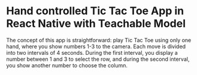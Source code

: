 # Hand controlled Tic Tac Toe App in React Native with Teachable Model
The concept of this app is straightforward: play Tic Tac Toe using only one hand, where you show numbers 1-3 to the camera. Each move is divided into two intervals of 4 seconds. During the first interval, you display a number between 1 and 3 to select the row, and during the second interval, you show another number to choose the column.
